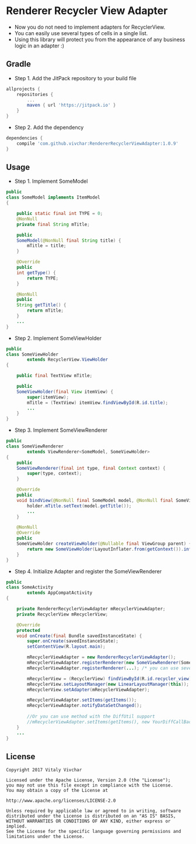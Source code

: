 
# Renderer Recycler View Adapter

* Now you do not need to implement adapters for RecyclerView. 
* You can easily use several types of cells in a single list.
* Using this library will protect you from the appearance of any business logic in an adapter :)

## Gradle

* Step 1. Add the JitPack repository to your build file

```gradle
allprojects {
    repositories {
        ...
        maven { url 'https://jitpack.io' }
    }
}
```

* Step 2. Add the dependency

```gradle
dependencies {
    compile 'com.github.vivchar:RendererRecyclerViewAdapter:1.0.9'
}
```

## Usage

* Step 1. Implement SomeModel

```java
public
class SomeModel implements ItemModel
{

	public static final int TYPE = 0;
	@NonNull
	private final String mTitle;

	public
	SomeModel(@NonNull final String title) {
		mTitle = title;
	}

	@Override
	public
	int getType() {
		return TYPE;
	}

	@NonNull
	public
	String getTitle() {
		return mTitle;
	}
	...
}
```

* Step 2. Implement SomeViewHolder

```java
public
class SomeViewHolder
		extends RecyclerView.ViewHolder
{

	public final TextView mTitle;

	public
	SomeViewHolder(final View itemView) {
		super(itemView);
		mTitle = (TextView) itemView.findViewById(R.id.title);
		...
	}
}
```

* Step 3. Implement SomeViewRenderer

```java
public
class SomeViewRenderer
		extends ViewRenderer<SomeModel, SomeViewHolder>
{
	public
	SomeViewRenderer(final int type, final Context context) {
		super(type, context);
	}

	@Override
	public
	void bindView(@NonNull final SomeModel model, @NonNull final SomeViewHolder holder) {
		holder.mTitle.setText(model.getTitle());
		...
	}

	@NonNull
	@Override
	public
	SomeViewHolder createViewHolder(@Nullable final ViewGroup parent) {
		return new SomeViewHolder(LayoutInflater.from(getContext()).inflate(R.layout.some_item, parent, false));
	}
}
```

* Step 4. Initialize Adapter and register the SomeViewRenderer 

```java
public
class SomeActivity
		extends AppCompatActivity
{

	private RendererRecyclerViewAdapter mRecyclerViewAdapter;
	private RecyclerView mRecyclerView;

	@Override
	protected
	void onCreate(final Bundle savedInstanceState) {
		super.onCreate(savedInstanceState);
		setContentView(R.layout.main);

		mRecyclerViewAdapter = new RendererRecyclerViewAdapter();
		mRecyclerViewAdapter.registerRenderer(new SomeViewRenderer(SomeModel.TYPE, this));
		mRecyclerViewAdapter.registerRenderer(...); /* you can use several types of cells */

		mRecyclerView = (RecyclerView) findViewById(R.id.recycler_view);
		mRecyclerView.setLayoutManager(new LinearLayoutManager(this));
		mRecyclerView.setAdapter(mRecyclerViewAdapter);

		mRecyclerViewAdapter.setItems(getItems());
		mRecyclerViewAdapter.notifyDataSetChanged();
		
		//Or you can use method with the DiffUtil support
		//mRecyclerViewAdapter.setItems(getItems(), new YourDiffCallBack());
	}
	...
}
```

## License

    Copyright 2017 Vitaly Vivchar

    Licensed under the Apache License, Version 2.0 (the "License");
    you may not use this file except in compliance with the License.
    You may obtain a copy of the License at

    http://www.apache.org/licenses/LICENSE-2.0

    Unless required by applicable law or agreed to in writing, software
    distributed under the License is distributed on an "AS IS" BASIS,
    WITHOUT WARRANTIES OR CONDITIONS OF ANY KIND, either express or implied.
    See the License for the specific language governing permissions and
    limitations under the License.
